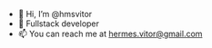 - 👋 Hi, I’m @hmsvitor
- 🌱 Fullstack developer
- 📫 You can reach me at hermes.vitor@gmail.com

<!---
hmsvitor/hmsvitor is a ✨ special ✨ repository because its `README.md` (this file) appears on your GitHub profile.
You can click the Preview link to take a look at your changes.
--->
